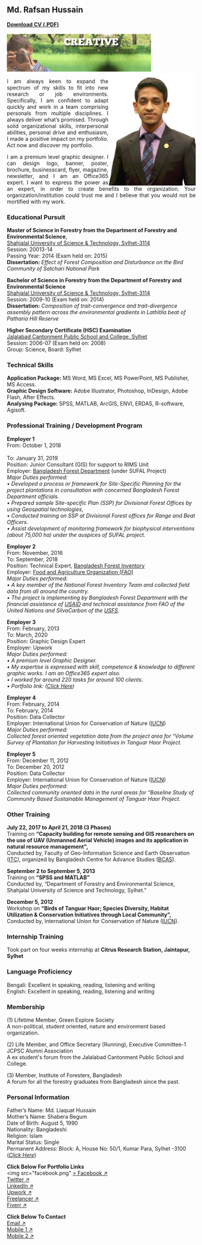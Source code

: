 ## Md. Rafsan Hussain

<a href="https://drive.google.com/u/0/uc?id=1uhS3sm9mUFr2UB22Ob1pX49BwWTKx77J&export=download"><b>Download CV (.PDF)</b></a><br/>
<br/>
<img src="Images/gif.gif"/><br/>
<img src="Images/rafsan.png" align="right" height="300" />

<p align="justify">I am always keen to expand the spectrum of my skills to fit into new research or job environments. Specifically, I am confident to adapt quickly and work in a team comprising personals from multiple disciplines. I always deliver what’s promised. Through solid organizational skills, interpersonal abilities, personal drive and enthusiasm, I made a positive impact on my portfolio. Act now and discover my portfolio.</p>

<p align="justify">I am a premium level graphic designer. I can design logo, banner, poster, brochure, businesscard, flyer, magazine, newsletter, and I am an Office365 expert. I want to express the power as an expert, in order to create benefits to the organization. Your organization/institution could trust me and I believe that you would not be mortified with my work.</p>

### Educational Pursuit

**Master of Science in Forestry from the Department of Forestry and Environmental Science**,<br/>
[Shahjalal University of Science & Technology, Sylhet-3114](https://www.sust.edu/)<br/>
Session: 20013-14<br/>
Passing Year: 2014 (Exam held on: 2015)<br/>
**Dissertation:** _Effect of Forest Composition and Disturbance on the Bird Community of Satchari National Park_

**Bachelor of Science in Forestry from the Department of Forestry and Environmental Science**<br/>
[Shahjalal University of Science & Technology, Sylhet-3114](https://www.sust.edu/)<br/>
Session: 2009-10 (Exam held on: 2014)<br/>
**Dissertation:** _Composition of trait-convergence and trait-divergence assembly pattern across the environmental gradients in Lathitila beat of Patharia Hill Reserve_

**Higher Secondary Certificate (HSC) Examination**<br/>
[Jalalabad Cantonment Public School and College, Sylhet](http://www.jcpscsylhet.edu.bd/)<br/>
Session: 2006-07 (Exam held on: 2008)<br/>
Group: Science, Board: Sylhet


### Technical Skills
**Application Package:** MS Word, MS Excel, MS PowerPoint, MS Publisher, MS Access.<br/>
**Graphic Design Software:** Adobe Illustrator, Photoshop, InDesign, Adobe Flash, After Effects.<br/>
**Analysing Package:** SPSS, MATLAB, ArcGIS, ENVI, ERDAS, R-software, Agisoft.<br/>

### Professional Training / Development Program

**Employer 1**<br/>
From: October 1, 2018<br/>	
To: January 31, 2019<br/>
Position: Junior Consultant (GIS) for support to RIMS Unit<br/>
Employer: [Bangladesh Forest Department](http://www.bforest.gov.bd/) (under SUFAL Project)<br/>
_Major Duties performed:<br/>
• Developed a process or framework for Site-Specific Planning for the project plantations in consultation with concerned Bangladesh Forest Department officials. <br/>
•	Prepared sample Site-specific Plan (SSP) for Divisional Forest Offices by using Geospatial technologies,<br/>
•	Conducted training on SSP at Divisional Forest offices for Range and Beat Officers.<br/>
•	Assist development of monitoring framework for biophysical interventions (about 75,000 ha) under the auspices of SUFAL project._

**Employer 2**<br/>
From: November, 2016	<br/>
To: September, 2018<br/>
Position: Technical Expert, [Bangladesh Forest Inventory](http://bfis.bforest.gov.bd/bfi/)<br/>
Employer: [Food and Agriculture Organization (FAO)](http://www.fao.org/bangladesh/en/)<br/>
_Major Duties performed:<br/>
• A key member of the National Forest Inventory Team and collected field data from all around the country. <br/>
•	The project is implementing by Bangladesh Forest Department with the financial assistance of [USAID](https://www.usaid.gov/bd) and technical assistance from FAO of the United Nations and SilvaCarbon of the [USFS](https://www.fs.usda.gov/)._

**Employer 3**<br/>
From: February, 2013<br/>
To: March, 2020<br/>
Position: Graphic Design Expert<br/>
Employer: Upwork<br/>
_Major Duties performed:<br/>
• A premium level Graphic Designer. <br/>
• My expertise is expressed with skill, competence & knowledge to different graphic works. I am an Office365 expert also. <br/>
•	I worked for around 220 tasks for around 100 clients.<br/>
•	Portfolio link: ([Click Here](https://bit.ly/2GoGV5N))_

**Employer 4**<br/>
From: February, 2014	<br/>
To: February, 2014<br/>
Position: Data Collector<br/>
Employer: International Union for Conservation of Nature ([IUCN](https://www.iucn.org/asia/countries/bangladesh))<br/>
_Major Duties performed:<br/>
Collected forest oriented vegetation data from the project area for “Volume Survey of Plantation for Harvesting Initiatives in Tanguar Haor Project._

**Employer 5**<br/>
From: December 11, 2012	<br/>
To: December 20, 2012<br/>
Position: Data Collector<br/>
Employer: International Union for Conservation of Nature ([IUCN](https://www.iucn.org/asia/countries/bangladesh))<br/>
_Major Duties performed:<br/>
Collected community oriented data in the rural areas for “Baseline Study of Community Based Sustainable Management of Tanguar Haor Project._

### Other Training

**July 22, 2017 to April 21, 2018 (3 Phases)**<br/>
Training on **“Capacity building for remote sensing and GIS researchers on the use of UAV (Unmanned Aerial Vehicle) images and its application in natural resource management",** <br/>
Conducted by, Faculty of Geo-Information Science and Earth Observation ([ITC](https://www.itc.nl/)), organized by Bangladesh Centre for Advance Studies ([BCAS](http://www.bcas.net/)).

**September 2 to September 5, 2013**<br/>
Training on **“SPSS and MATLAB”**<br/>
Conducted by, “Department of Forestry and Environmental Science, Shahjalal University of Science and Technology, Sylhet.”

**December 5, 2012**<br/>
Workshop on **“Birds of Tanguar Haor; Species Diversity, Habitat Utilization & Conservation Initiatives through Local Community”,** <br/>
Conducted by, International Union for Conservation of Nature ([IUCN](https://www.iucn.org/asia/countries/bangladesh)).

### Internship Training
Took part on four weeks internship at **Citrus Research Station, Jaintapur, Sylhet**

### Language Proficiency
Bengali: Excellent in speaking, reading, listening and writing<br/>
English: Excellent in speaking, reading, listening and writing

### Membership
(1) Lifetime Member, Green Explore Society<br/>
A non-political, student oriented, nature and environment based organization.

(2) Life Member, and Office Secretary (Running), Executive Committee-1<br/>
JCPSC Alumni Association<br/>
A ex student's forum from the Jalalabad Cantonment Public School and College.

(3) Member, Institute of Foresters, Bangladesh<br/>
A forum for all the forestry graduates from Bangladesh since the past.

### Personal Information

Father’s Name: Md. Liaquat Hussain<br/>
Mother’s Name: Shabera Begum<br/>
Date of Birth: August 5, 1990<br/>
Nationality: Bangladeshi<br/>
Religion:	Islam<br/>
Marital Status: Single<br/>
Permanent Address: Block: A, House No: 50/1, Kumar Para, Sylhet -3100 ([_Click Here_](https://goo.gl/maps/5of6DdnjzLEf8ezE9))


**Click Below For Portfolio Links**<br/>
<img src="facebook.png" <a href="https://www.facebook.com/mohammedrafsanhussain"> >
[Facebook ↗](https://www.facebook.com/mohammedrafsanhussain)<br/>
[Twitter ↗](https://twitter.com/rafsan_hussain)<br/>
[LinkedIn ↗](https://www.linkedin.com/in/rafsanhussain/)<br/>
[Upwork ↗](https://www.upwork.com/o/profiles/users/~0187e4cebda52df57c/)<br/>
[Freelancer ↗](https://www.freelancer.com/u/rafsan456?w=f&ngsw-bypass=)<br/>
[Fiverr ↗](https://www.fiverr.com/rafsanhussain?up_rollout=true)

**Click Below To Contact**<br/>
[Email ↗](mailto:rafsan.hussain@gmail.com)<br/>
[Mobile 1 ↗](tel:+8801672207031)<br/>
[Mobile 2 ↗](tel:+8801723326065)<br/>

